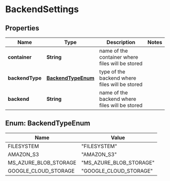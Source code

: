 
# BackendSettings

## Properties
Name | Type | Description | Notes
------------ | ------------- | ------------- | -------------
**container** | **String** | name of the container where files will be stored | 
**backendType** | [**BackendTypeEnum**](#BackendTypeEnum) | type of the backend where files will be stored | 
**backend** | **String** | name of the backend where files will be stored | 


<a name="BackendTypeEnum"></a>
## Enum: BackendTypeEnum
Name | Value
---- | -----
FILESYSTEM | &quot;FILESYSTEM&quot;
AMAZON_S3 | &quot;AMAZON_S3&quot;
MS_AZURE_BLOB_STORAGE | &quot;MS_AZURE_BLOB_STORAGE&quot;
GOOGLE_CLOUD_STORAGE | &quot;GOOGLE_CLOUD_STORAGE&quot;



